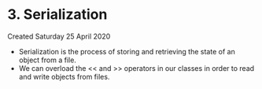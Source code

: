 # 3. Serialization
Created Saturday 25 April 2020

* Serialization is the process of storing and retrieving the state of an object from a file.
* We can overload the << and >> operators in our classes in order to read and write objects from files.


